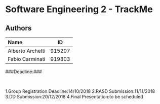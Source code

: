 # Software Engineering 2 - TrackMe

## Authors

|**Name**|**ID**|
|:---|:---:|
|Alberto Archetti|915207|
|Fabio Carminati|919803|

###Deadline:### 

<br/>

1.Group Registration Deadline:14/10/2018
2.RASD Submission:11/11/2018
3.DD Submission:20/12/2018
4.Final Presentation:to be scheduled
